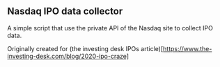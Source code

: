 ## Nasdaq IPO data collector
A simple script that use the private API of the Nasdaq site to collect IPO data.

Originally created for (the investing desk IPOs article)[https://www.the-investing-desk.com/blog/2020-ipo-craze]
